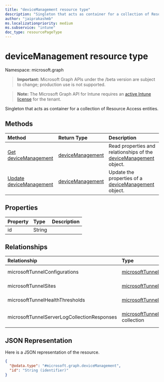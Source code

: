 ```yaml
---
title: "deviceManagement resource type"
description: "Singleton that acts as container for a collection of Resource Access entities."
author: "jaiprakashmb"
ms.localizationpriority: medium
ms.subservice: "intune"
doc_type: resourcePageType
---
```


# deviceManagement resource type

Namespace: microsoft.graph

> **Important:** Microsoft Graph APIs under the /beta version are subject to change; production use is not supported.

> **Note:** The Microsoft Graph API for Intune requires an [active Intune license](https://go.microsoft.com/fwlink/?linkid=839381) for the tenant.

Singleton that acts as container for a collection of Resource Access entities.

## Methods
|Method|Return Type|Description|
|:---|:---|:---|
|[Get deviceManagement](../api/intune-mstunnel-devicemanagement-get.md)|[deviceManagement](../resources/intune-mstunnel-devicemanagement.md)|Read properties and relationships of the [deviceManagement](../resources/intune-mstunnel-devicemanagement.md) object.|
|[Update deviceManagement](../api/intune-mstunnel-devicemanagement-update.md)|[deviceManagement](../resources/intune-mstunnel-devicemanagement.md)|Update the properties of a [deviceManagement](../resources/intune-mstunnel-devicemanagement.md) object.|

## Properties
|Property|Type|Description|
|:---|:---|:---|
|id|String||

## Relationships
|Relationship|Type|Description|
|:---|:---|:---|
|microsoftTunnelConfigurations|[microsoftTunnelConfiguration](../resources/intune-mstunnel-microsofttunnelconfiguration.md) collection|Collection of MicrosoftTunnelConfiguration settings associated with account.|
|microsoftTunnelSites|[microsoftTunnelSite](../resources/intune-mstunnel-microsofttunnelsite.md) collection|Collection of MicrosoftTunnelSite settings associated with account.|
|microsoftTunnelHealthThresholds|[microsoftTunnelHealthThreshold](../resources/intune-mstunnel-microsofttunnelhealththreshold.md) collection|Collection of MicrosoftTunnelHealthThreshold settings associated with account.|
|microsoftTunnelServerLogCollectionResponses|[microsoftTunnelServerLogCollectionResponse](../resources/intune-mstunnel-microsofttunnelserverlogcollectionresponse.md) collection|Collection of MicrosoftTunnelServerLogCollectionResponse settings associated with account.|

## JSON Representation
Here is a JSON representation of the resource.
<!-- {
  "blockType": "resource",
  "keyProperty": "id",
  "@odata.type": "microsoft.graph.deviceManagement"
}
-->
``` json
{
  "@odata.type": "#microsoft.graph.deviceManagement",
  "id": "String (identifier)"
}
```
